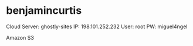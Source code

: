 benjamincurtis
==============

Cloud Server: ghostly-sites
IP: 198.101.252.232
User: root
PW: miguel4ngel

Amazon S3
